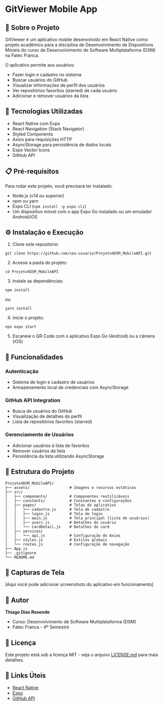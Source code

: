 # GitViewer Mobile App

## 📱 Sobre o Projeto
GitViewer é um aplicativo mobile desenvolvido em React Native como projeto acadêmico para a disciplina de Desenvolvimento de Dispositivos Móveis do curso de Desenvolvimento de Software Multiplataforma (DSM) na Fatec Franca.

O aplicativo permite aos usuários:
- Fazer login e cadastro no sistema
- Buscar usuários do GitHub
- Visualizar informações de perfil dos usuários
- Ver repositórios favoritos (starred) de cada usuário
- Adicionar e remover usuários da lista

## 🔨 Tecnologias Utilizadas

- React Native com Expo
- React Navigation (Stack Navigator)
- Styled Components
- Axios para requisições HTTP
- AsyncStorage para persistência de dados locais
- Expo Vector Icons
- GitHub API

## 📋 Pré-requisitos

Para rodar este projeto, você precisará ter instalado:

- Node.js (v14 ou superior)
- npm ou yarn
- Expo CLI (`npm install -g expo-cli`)
- Um dispositivo móvel com o app Expo Go instalado ou um emulador Android/iOS

## ⚙️ Instalação e Execução

1. Clone este repositório:
```
git clone https://github.com/seu-usuario/Projeto4DSM_MobileAPI.git
```

2. Acesse a pasta do projeto:
```
cd Projeto4DSM_MobileAPI
```

3. Instale as dependências:
```
npm install
```
ou
```
yarn install
```

4. Inicie o projeto:
```
npx expo start
```

5. Escaneie o QR Code com o aplicativo Expo Go (Android) ou a câmera (iOS)

## 📱 Funcionalidades

### Autenticação
- Sistema de login e cadastro de usuários
- Armazenamento local de credenciais com AsyncStorage

### GitHub API Integration
- Busca de usuários do GitHub
- Visualização de detalhes do perfil
- Lista de repositórios favoritos (starred)

### Gerenciamento de Usuários
- Adicionar usuários à lista de favoritos
- Remover usuários da lista
- Persistência da lista utilizando AsyncStorage

## 🎯 Estrutura do Projeto

```
Projeto4DSM_MobileAPI/
├── assets/                  # Imagens e recursos estáticos
├── src/
│   ├── components/          # Componentes reutilizáveis
│   ├── constants/           # Constantes e configurações
│   ├── pages/               # Telas do aplicativo
│   │   ├── cadastro.js      # Tela de cadastro
│   │   ├── login.js         # Tela de login
│   │   ├── main.js          # Tela principal (lista de usuários)
│   │   ├── users.js         # Detalhes do usuário
│   │   └── CardDetail.js    # Detalhes do card
│   ├── services/
│   │   └── api.js           # Configuração do Axios
│   ├── styles.js            # Estilos globais
│   └── routes.js            # Configuração de navegação
├── App.js
├── .gitignore
└── README.md
```

## 📱 Capturas de Tela

[Aqui você pode adicionar screenshots do aplicativo em funcionamento]

## 📝 Autor

**Thiago Dias Resende**
- Curso: Desenvolvimento de Software Multiplataforma (DSM)
- Fatec Franca - 4º Semestre

## 📄 Licença

Este projeto está sob a licença MIT - veja o arquivo [LICENSE.md](LICENSE.md) para mais detalhes.

## 🔗 Links Úteis

- [React Native](https://reactnative.dev/)
- [Expo](https://expo.dev/)
- [GitHub API](https://docs.github.com/pt/rest)
